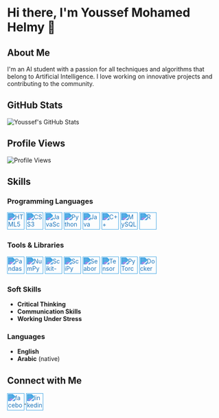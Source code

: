 # Hi there, I'm Youssef Mohamed Helmy 👋

## About Me
I'm an AI student with a passion for all techniques and algorithms that belong to Artificial Intelligence. I love working on innovative projects and contributing to the community.

## GitHub Stats
![Youssef's GitHub Stats](https://github-readme-stats.vercel.app/api?username=YoussefMoHlemyAlpha&show_icons=true&theme=radical)

## Profile Views
![Profile Views](https://komarev.com/ghpvc/?username=YoussefMoHlemyAlpha)

## Skills

### Programming Languages
<p align="left">
  <img src="https://cdn.jsdelivr.net/gh/devicons/devicon/icons/html5/html5-original.svg" width="40" height="40" style="filter: invert(32%) sepia(54%) saturate(1282%) hue-rotate(175deg) brightness(94%) contrast(90%);" alt="HTML5" />
  <img src="https://cdn.jsdelivr.net/gh/devicons/devicon/icons/css3/css3-original.svg" width="40" height="40" style="filter: invert(32%) sepia(54%) saturate(1282%) hue-rotate(175deg) brightness(94%) contrast(90%);" alt="CSS3" />
  <img src="https://cdn.jsdelivr.net/gh/devicons/devicon/icons/javascript/javascript-original.svg" width="40" height="40" style="filter: invert(32%) sepia(54%) saturate(1282%) hue-rotate(175deg) brightness(94%) contrast(90%);" alt="JavaScript" />
  <img src="https://cdn.jsdelivr.net/gh/devicons/devicon/icons/python/python-original.svg" width="40" height="40" style="filter: invert(32%) sepia(54%) saturate(1282%) hue-rotate(175deg) brightness(94%) contrast(90%);" alt="Python" />
  <img src="https://cdn.jsdelivr.net/gh/devicons/devicon/icons/java/java-original.svg" width="40" height="40" style="filter: invert(32%) sepia(54%) saturate(1282%) hue-rotate(175deg) brightness(94%) contrast(90%);" alt="Java" />
  <img src="https://cdn.jsdelivr.net/gh/devicons/devicon/icons/cplusplus/cplusplus-original.svg" width="40" height="40" style="filter: invert(32%) sepia(54%) saturate(1282%) hue-rotate(175deg) brightness(94%) contrast(90%);" alt="C++" />
  <img src="https://cdn.jsdelivr.net/gh/devicons/devicon/icons/mysql/mysql-original.svg" width="40" height="40" style="filter: invert(32%) sepia(54%) saturate(1282%) hue-rotate(175deg) brightness(94%) contrast(90%);" alt="MySQL" />
  <img src="https://cdn.jsdelivr.net/gh/devicons/devicon/icons/r/r-original.svg" width="40" height="40" style="filter: invert(32%) sepia(54%) saturate(1282%) hue-rotate(175deg) brightness(94%) contrast(90%);" alt="R" />
</p>

### Tools & Libraries
<p align="left">
  <img src="https://cdn.jsdelivr.net/gh/devicons/devicon/icons/pandas/pandas-original.svg" width="40" height="40" style="filter: invert(32%) sepia(54%) saturate(1282%) hue-rotate(175deg) brightness(94%) contrast(90%);" alt="Pandas" />
  <img src="https://cdn.jsdelivr.net/gh/devicons/devicon/icons/numpy/numpy-original.svg" width="40" height="40" style="filter: invert(32%) sepia(54%) saturate(1282%) hue-rotate(175deg) brightness(94%) contrast(90%);" alt="NumPy" />
  <img src="https://upload.wikimedia.org/wikipedia/commons/0/05/Scikit_learn_logo_small.svg" width="40" height="40" style="filter: invert(32%) sepia(54%) saturate(1282%) hue-rotate(175deg) brightness(94%) contrast(90%);" alt="Scikit-learn" />
  <img src="https://upload.wikimedia.org/wikipedia/commons/b/b2/SCIPY_2.svg" width="40" height="40" style="filter: invert(32%) sepia(54%) saturate(1282%) hue-rotate(175deg) brightness(94%) contrast(90%);" alt="SciPy" />
  <img src="https://raw.githubusercontent.com/mwaskom/seaborn/master/doc/_static/logo-wide-lightbg.svg" width="40" height="40" style="filter: invert(32%) sepia(54%) saturate(1282%) hue-rotate(175deg) brightness(94%) contrast(90%);" alt="Seaborn" />
  <img src="https://cdn.jsdelivr.net/gh/devicons/devicon/icons/tensorflow/tensorflow-original.svg" width="40" height="40" style="filter: invert(32%) sepia(54%) saturate(1282%) hue-rotate(175deg) brightness(94%) contrast(90%);" alt="TensorFlow" />
  <img src="https://cdn.jsdelivr.net/gh/devicons/devicon/icons/pytorch/pytorch-original.svg" width="40" height="40" style="filter: invert(32%) sepia(54%) saturate(1282%) hue-rotate(175deg) brightness(94%) contrast(90%);" alt="PyTorch" />
  <img src="https://cdn.jsdelivr.net/gh/devicons/devicon/icons/docker/docker-original.svg" width="40" height="40" style="filter: invert(32%) sepia(54%) saturate(1282%) hue-rotate(175deg) brightness(94%) contrast(90%);" alt="Docker" />
</p>

### Soft Skills
- **Critical Thinking**
- **Communication Skills**
- **Working Under Stress**

### Languages
- **English**
- **Arabic** (native)

## Connect with Me
<p align="left">
  <a href="https://www.facebook.com/youssef.helmy.7524" target="_blank">
    <img align="center" src="https://cdn.jsdelivr.net/gh/devicons/devicon/icons/facebook/facebook-original.svg" alt="facebook" height="40" width="40" style="filter: invert(32%) sepia(54%) saturate(1282%) hue-rotate(175deg) brightness(94%) contrast(90%);" />
  </a>
  <a href="https://www.linkedin.com/in/youssef-helmy-546308306/" target="_blank">
    <img align="center" src="https://cdn.jsdelivr.net/gh/devicons/devicon/icons/linkedin/linkedin-original.svg" alt="linkedin" height="40" width="40" style="filter: invert(32%) sepia(54%) saturate(1282%) hue-rotate(175deg) brightness(94%) contrast(90%);" />
  </a>
</p>





